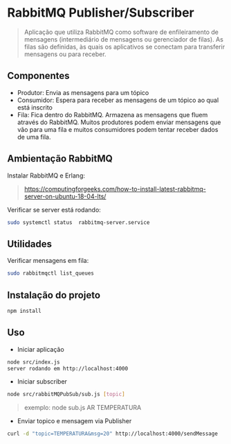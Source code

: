 # RabbitMQ Publisher/Subscriber

>Aplicação que utiliza RabbitMQ como software de enfileiramento de mensagens (intermediário de mensagens ou gerenciador de filas). As filas são definidas, às quais os aplicativos se conectam para transferir mensagens ou para receber.

## Componentes

* Produtor: Envia as mensagens para um tópico
* Consumidor: Espera para receber as mensagens de um tópico ao qual está inscrito
* Fila: Fica dentro do RabbitMQ. Armazena as mensagens que fluem através do RabbitMQ. Muitos produtores podem enviar mensagens que vão para uma fila e muitos consumidores podem tentar receber dados de uma fila.


## Ambientação RabbitMQ

Instalar RabbitMQ e Erlang:

>https://computingforgeeks.com/how-to-install-latest-rabbitmq-server-on-ubuntu-18-04-lts/

Verificar se server está rodando:

```bash
sudo systemctl status  rabbitmq-server.service
```

## Utilidades

Verificar mensagens em fila:

```bash
sudo rabbitmqctl list_queues
```

## Instalação do projeto
```bash
npm install
```

## Uso

* Iniciar aplicação
```bash
node src/index.js 
server rodando em http://localhost:4000
```

* Iniciar subscriber
```bash
node src/rabbitMQPubSub/sub.js [topic]
```
> exemplo: node sub.js AR TEMPERATURA

* Enviar topico e mensagem via Publisher
```bash
curl -d "topic=TEMPERATURA&msg=20" http://localhost:4000/sendMessage
```

